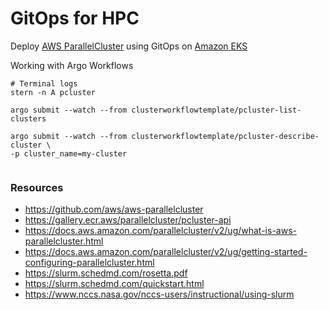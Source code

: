 # GitOps for HPC

Deploy [AWS ParallelCluster](https://aws.amazon.com/hpc/parallelcluster/) using GitOps on [Amazon EKS](https://aws.amazon.com/eks/)





Working with Argo Workflows

```shell
# Terminal logs
stern -n A pcluster

argo submit --watch --from clusterworkflowtemplate/pcluster-list-clusters

argo submit --watch --from clusterworkflowtemplate/pcluster-describe-cluster \
-p cluster_name=my-cluster


```





### Resources
- https://github.com/aws/aws-parallelcluster
- https://gallery.ecr.aws/parallelcluster/pcluster-api
- https://docs.aws.amazon.com/parallelcluster/v2/ug/what-is-aws-parallelcluster.html
- https://docs.aws.amazon.com/parallelcluster/v2/ug/getting-started-configuring-parallelcluster.html
- https://slurm.schedmd.com/rosetta.pdf
- https://slurm.schedmd.com/quickstart.html
- https://www.nccs.nasa.gov/nccs-users/instructional/using-slurm


